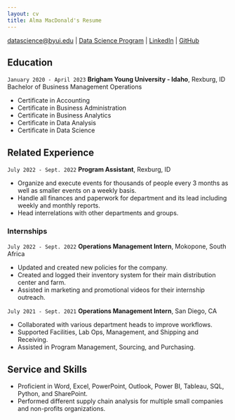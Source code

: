 ```yaml
---
layout: cv
title: Alma MacDonald's Resume
---
```


<div id="webaddress">
<a href="datascience@byui.edu">datascience@byui.edu</a>
| <a href="https://byuidatascience.github.io/development.html">Data Science Program</a>
| <a href="https://www.linkedin.com/groups/13537407/">LinkedIn</a>
| <a href="https://github.com/byuids-resumes">GitHub</a>
</div>

<!-- https://www.monique.tech/the-art-of-markdown -->

## Education

`January 2020 - April 2023`
__Brigham Young University - Idaho__, Rexburg, ID
Bachelor of Business Management Operations
- Certificate in Accounting
-	Certificate in Business Administration
-	Certificate in Business Analytics
-	Certificate in Data Analysis
-	Certificate in Data Science

## Related Experience

`July 2022 - Sept. 2022`
__Program Assistant__, Rexburg, ID

- Organize and execute events for thousands of people every 3 months as well 
as smaller events on a weekly basis.
- Handle all finances and paperwork for department and its lead including weekly
 and monthly reports.
- Head interrelations with other departments and groups.

### Internships

`July 2022 - Sept. 2022`
__Operations Management Intern__, Mokopone, South Africa

- Updated and created new policies for the company.
-	Created and logged their inventory system for their main distribution center
and farm.
-	Assisted in marketing and promotional videos for their internship outreach.

`July 2021 - Sept. 2021`
__Operations Management Intern__, San Diego, CA

- Collaborated with various department heads to improve workflows.
- Supported Facilities, Lab Ops, Management, and Shipping and Receiving.
- Assisted in Program Management, Sourcing, and Purchasing.

## Service and Skills

-	Proficient in Word, Excel, PowerPoint, Outlook, Power BI, Tableau, SQL, Python, and SharePoint.
-	Performed different supply chain analysis for multiple small companies and non-profits organizations.


<!-- ### Footer

Last updated: May 2013 -->




